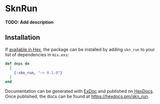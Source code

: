 # SknRun

**TODO: Add description**

## Installation

If [available in Hex](https://hex.pm/docs/publish), the package can be installed
by adding `skn_run` to your list of dependencies in `mix.exs`:

```elixir
def deps do
  [
    {:skn_run, "~> 0.1.0"}
  ]
end
```

Documentation can be generated with [ExDoc](https://github.com/elixir-lang/ex_doc)
and published on [HexDocs](https://hexdocs.pm). Once published, the docs can
be found at <https://hexdocs.pm/skn_run>.

